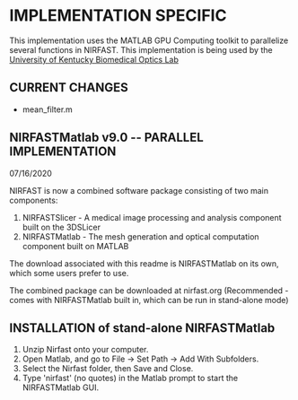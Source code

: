 # IMPLEMENTATION SPECIFIC

This implementation uses the MATLAB GPU Computing toolkit to parallelize several functions in NIRFAST.
This implementation is being used by the [University of Kentucky Biomedical Optics Lab](https://bioptics.engr.uky.edu/)

## CURRENT CHANGES

- mean_filter.m

## NIRFASTMatlab v9.0 -- PARALLEL IMPLEMENTATION

07/16/2020

NIRFAST is now a combined software package consisting of two main components:

1. NIRFASTSlicer - A medical image processing and analysis component built on the 3DSLicer
2. NIRFASTMatlab - The mesh generation and optical computation component built on MATLAB

The download associated with this readme is NIRFASTMatlab on its own, which some users prefer to use.

The combined package can be downloaded at nirfast.org (Recommended - comes with NIRFASTMatlab built in, which can be run in stand-alone mode)

## INSTALLATION of stand-alone NIRFASTMatlab

1. Unzip Nirfast onto your computer.
2. Open Matlab, and go to File -> Set Path -> Add With Subfolders.
3. Select the Nirfast folder, then Save and Close.
4. Type 'nirfast' (no quotes) in the Matlab prompt to start the NIRFASTMatlab GUI.
